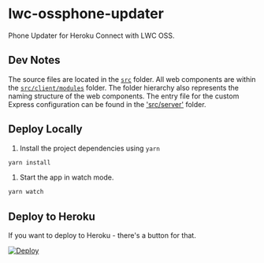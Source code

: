 # lwc-ossphone-updater

Phone Updater for Heroku Connect with LWC OSS.

## Dev Notes

The source files are located in the [`src`](./src) folder. All web components are within the [`src/client/modules`](./src/modules) folder. The folder hierarchy also represents the naming structure of the web components. The entry file for the custom Express configuration can be found in the ['src/server'](./src/server) folder.

## Deploy Locally

1. Install the project dependencies using `yarn`

```sh
yarn install
```

1. Start the app in watch mode.

```sh
yarn watch
```

## Deploy to Heroku

If you want to deploy to Heroku - there's a button for that.

[![Deploy](https://www.herokucdn.com/deploy/button.svg)](https://heroku.com/deploy)
